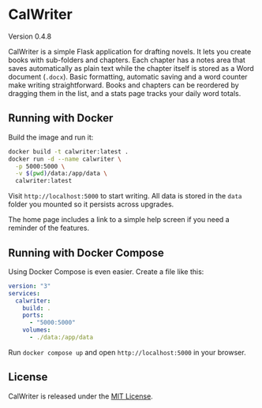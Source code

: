 # CalWriter

Version 0.4.8

CalWriter is a simple Flask application for drafting novels. It lets you create books with sub-folders and chapters. Each chapter has a notes area that saves automatically as plain text while the chapter itself is stored as a Word document (`.docx`). Basic formatting, automatic saving and a word counter make writing straightforward. Books and chapters can be reordered by dragging them in the list, and a stats page tracks your daily word totals.

## Running with Docker

Build the image and run it:

```bash
docker build -t calwriter:latest .
docker run -d --name calwriter \
  -p 5000:5000 \
  -v $(pwd)/data:/app/data \
  calwriter:latest
```

Visit `http://localhost:5000` to start writing. All data is stored in the
`data` folder you mounted so it persists across upgrades.

The home page includes a link to a simple help screen if you need a reminder of
the features.

## Running with Docker Compose

Using Docker Compose is even easier. Create a file like this:

```yaml
version: "3"
services:
  calwriter:
    build: .
    ports:
      - "5000:5000"
    volumes:
      - ./data:/app/data
```

Run `docker compose up` and open `http://localhost:5000` in your browser.

## License

CalWriter is released under the [MIT License](LICENSE).
